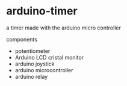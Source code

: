 # arduino-timer
a timer made with the arduino micro controller 

components 
- potentiometer 
- Arduino LCD cristal monitor 
- arduino joystick 
- arduino microcontroller 
- arduino relay
